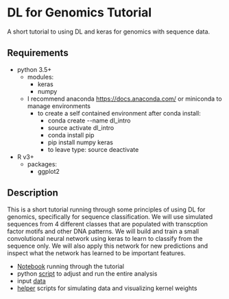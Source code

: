 # DL for Genomics Tutorial
A short tutorial to using DL and keras for genomics with sequence data.

## Requirements
* python 3.5+
  * modules:
    * keras
    * numpy
  * I recommend anaconda https://docs.anaconda.com/ or miniconda to manage environments
    * to create a self contained environment after conda install:
      * conda create --name dl_intro
      * source activate dl_intro
      * conda install pip
      * pip install numpy keras
      * to leave type: source deactivate
* R v3+
  * packages:
    * ggplot2 
   
## Description
This is a short tutorial running through some principles of using DL for genomics, specifically for sequence classification. We will use simulated sequences from 4 different classes that are populated with transcption factor motifs and other DNA patterns. We will build and train a small convolutional neural network using keras to learn to classify from the sequence only. We will also apply this network for new predictions and inspect what the network has learned to be important features.

* [Notebook](./dl_for_genomics_tutorial_notebook.md) running through the tutorial
* python [script](./dl_intro.py) to adjust and run the entire analysis
* input [data](./data)
* [helper](./helper) scripts for simulating data and visualizing kernel weights
